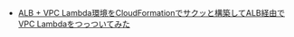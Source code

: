 - [ALB + VPC Lambda環境をCloudFormationでサクッと構築してALB経由でVPC Lambdaをつっついてみた](https://dev.classmethod.jp/cloud/aws/vpc-lambda-alb/)
